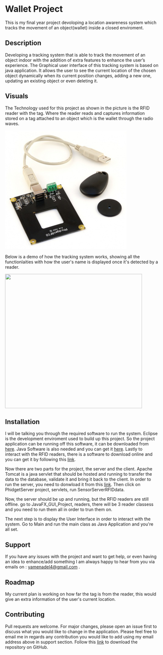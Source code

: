 # Wallet Project
 
This is my final year project devoloping a location awareness system which tracks the movement of an object(wallet) inside a closed enviroment.

## Description
Developing a tracking system that is able to track the movement of an object indoor with the addition of extra features to enhance the user’s experience. The Graphical user interface of this tracking system is based on java application. It allows the user to see the current location of the chosen object dynamically when its current position changes, adding a new one, updating an existing object or even deleting it.

## Visuals
The Technology used for this project as shown in the picture is the RFID reader with the tag.
Where the reader reads and captures information stored on a tag attached to an object which is the wallet through the radio waves.

<img src = "images/RFID.png" width = "400">

Below is a demo of how the tracking system works, showing all the functionlaities with how the user's name is displayed once it's detected by a reader.

<img src="Video/demo.gif"  width="450" height="440">


## Installation
I will be talking you through the required software to run the system. Eclipse is the development enviroment used to build up this project. So the project application can be running off this software, it can be downloaded from [here](https://www.eclipse.org/downloads/).
Java Software is also needed and you can get it [here](https://www.java.com/en/download/). Lastly to interact with the RFID readers, there is a software to download online and you can get it by following this [link](https://www.phidgets.com/docs/Phidgets_Drivers).

Now there are two parts for the project, the server and the client. Apache Tomcat is a java servlet that should be hosted and running to transfer the data to the database, validate it and bring it back to the client.
In order to run the server, you need to donwload it from this [link](https://tomcat.apache.org/download-90.cgi). Then click on PhidgetServer project, servlets, run SensorServerRFIDdata.

Now, the server should be up and running, but the RFID readers are still offline. go to JavaFX_GUI_Project, readers, there will be 3 reader classess and you need to run them all in order to trun them on. 

The next step is to display the User Interface in order to interact with the system. Go to Main and run the main class as Java Application and you're all set.


## Support
If you have any issues with the project and want to get help, or even having an idea to enhance/add something I am always happy to hear from you via emails on : yamenadel4@gmail.com .


## Roadmap
My current plan is working on how far the tag is from the reader, this would give an extra information of the user's current location.

## Contributing
Pull requests are welcome. For major changes, please open an issue first to discuss what you would like to change in the application. Please feel free to email me in regards any contribution you would like to add using my email address above in support section. Follow this [link](https://github.com/YamenEdel/Wallet_Project) to download the repository on GitHub. 
